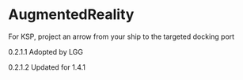 # AugmentedReality
For KSP, project an arrow from your ship to the targeted docking port

0.2.1.1
	Adopted by LGG

0.2.1.2
	Updated for 1.4.1